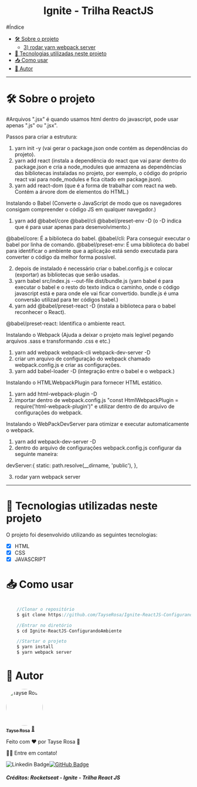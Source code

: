 <h1 align="center">Ignite - Trilha ReactJS</h1>

#Índice
- [🛠 Sobre o projeto](#-sobre-o-projeto)
  - [3) rodar yarn webpack server](#3-rodar-yarn-webpack-server)
- [🚀 Tecnologias utilizadas neste projeto](#-tecnologias-utilizadas-neste-projeto)
- [📥 Como usar](#-como-usar)
- [🚀 Autor](#-autor)
  
---
# 🛠 Sobre o projeto
#Arquivos ".jsx" é quando usamos html dentro do javascript, pode usar apenas ".js" ou ".jsx".

Passos para criar a estrutura:

1) yarn init -y (vai gerar o package.json onde contém as dependências do projeto).
2) yarn add react (instala a dependência do react que vai parar dentro do package.json e cria a node_modules que armazena
as dependências das bibliotecas instaladas no projeto, por exemplo, o código do próprio react vai para node_modules e fica citado em package.json).
3) yarn add react-dom (que é a forma de trabalhar com react na web. Contém a árvore dom de elementos do HTML.)

Instalando o Babel (Converte o JavaScript de modo que os navegadores consigam compreender o código JS em qualquer navegador.)

1) yarn add @babel/core @babel/cli @babel/preset-env -D (o -D indica que é para usar apenas para desenvolvimento.)

@babel/core: É a biblioteca do babel. 
@babel/cli:  Para conseguir executar o babel por linha de comando.
@babel/preset-env: É uma biblioteca do babel para identificar o ambiente que a aplicação está sendo executada para converter o código da melhor forma possível.


2) depois de instalado é necessário criar o babel.config.js e colocar (exportar) as bibliotecas que serão usadas.
3) yarn babel src/index.js --out-file dist/bundle.js (yarn babel é para executar o babel e o resto do  texto indica o caminho, onde o código
javascript está e para onde ele vai ficar convertido. bundle.js é uma conversão utilizad para ter códigos babel.)
4)  yarn add @babel/preset-react -D (instala a biblioteca para o babel reconhecer o React).

@babel/preset-react: Identifica o ambiente react.

Instalando o Webpack (Ajuda a deixar o projeto mais legível pegando arquivos .sass e transformando .css e etc.)

1) yarn add webpack webpack-cli webpack-dev-server -D
2) criar um arquivo de configuração do webpack chamado webpack.config.js e criar as configurações.
3) yarn add babel-loader -D (integração entre o babel e o webpack.)


Instalando o HTMLWebpackPlugin para fornecer HTML estático.

1)  yarn add html-webpack-plugin -D
2) importar dentro de webpack.config.js "const HtmlWebpackPlugin = require('html-webpack-plugin')" e utilizar dentro de do arquivo de configurações do webpack. 

Instalando o WebPackDevServer para otimizar e executar automaticamente o webpack.

1) yarn add webpack-dev-server -D
2) dentro do arquivo de configurações webpack.config.js configurar da seguinte maneira:

  devServer:{
        static: path.resolve(__dirname, 'public'),
    },

3) rodar yarn webpack server
---

# 🚀 Tecnologias utilizadas neste projeto
O projeto foi desenvolvido utilizando as seguintes tecnologias:

- [x] HTML
- [x] CSS
- [x] JAVASCRIPT

# 📥 Como usar
```js

    //Clonar o repositório
    $ git clone https://github.com/TayseRosa/Ignite-ReactJS-ConfigurandoAmbiente.git

    //Entrar no diretório
    $ cd Ignite-ReactJS-ConfigurandoAmbiente

    //Startar o projeto
    $ yarn install
    $ yarn webpack server

``` 

# 🚀 Autor

<a href="https://www.tayserosa.dev">
 <img style="border-radius: 50%;" src="https://avatars.githubusercontent.com/u/31596454?v=4" width="100px;" alt="Tayse Rosa" style="border-radius:50%"/>
 <br />
 <sub><b>Tayse Rosa</b></sub></a> <a href="https://www.tayserosa.dev" title="Tayse Rosa">🚀</a>


Feito com ❤️ por Tayse Rosa 🚀

👋🏽 Entre em contato!

![Linkedin Badge](https://img.shields.io/badge/-TayseRosa-blue?style=flat-square&logo=Linkedin&logoColor=white&link=https://www.linkedin.com/in/tayse-rosa-3b683151/)[![GitHub Badge](https://img.shields.io/badge/GitHub-100000?style=for-the-badge&logo=github&logoColor=white)](https://github.com/TayseRosa/)

<h5> Créditos: Rocketseat - Ignite - Trilha React JS </h5>